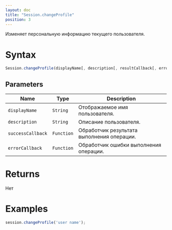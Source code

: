 ```yaml
---
layout: doc
title: "Session.changeProfile"
position: 3
---
```


Изменяет персональную информацию текущего пользователя.

# Syntax

```js
Session.changeProfile(displayName[, description[, resultCallback[, errorCallback]]]);
```

## Parameters

|Name|Type|Description|
|----|----|-----------|
|`displayName`|`String`|Отображаемое имя пользователя.|
|`description`|`String`|Описание пользователя.|
|`successCallback`|`Function`|Обработчик результата выполнения операции.|
|`errorCallback`|`Function`|Обработчик ошибки выполнения операции.|

# Returns

Нет

# Examples

```js
session.changeProfile('user name');
```
